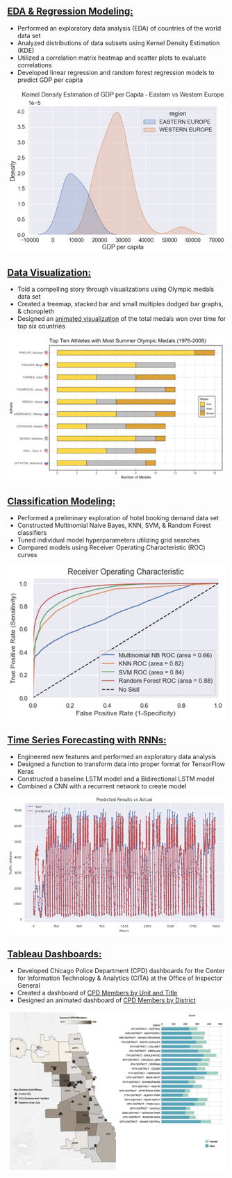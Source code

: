 

## [EDA & Regression Modeling:](/images/countries.html)
* Performed an exploratory data analysis (EDA) of countries of the world data set
* Analyzed distributions of data subsets using Kernel Density Estimation (KDE)
* Utilized a correlation matrix heatmap and scatter plots to evaluate correlations
* Developed linear regression and random forest regression models to predict GDP per capita

![](/images/kde.png)

## [Data Visualization:](/images/Final_Project.html)
* Told a compelling story through visualizations using Olympic medals data set
* Created a treemap, stacked bar and small multiples dodged bar graphs, & choropleth 
* Designed an [animated visualization](https://jon-lynch.github.io/Jonathan_Lynch/images/animation.html) of the total medals won over time for top six countries

![](/images/bar_plot.png)

## [Classification Modeling:](/images/hotels.html)
* Performed a preliminary exploration of hotel booking demand data set
* Constructed Multinomial Naive Bayes, KNN, SVM, & Random Forest classifiers
* Tuned individual model hyperparameters utilizing grid searches
* Compared models using Receiver Operating Characteristic (ROC) curves

![](/images/roc.png)

## [Time Series Forecasting with RNNs:](/images/time_series_notebook_Jonathan_Lynch.html)
* Engineered new features and performed an exploratory data analysis
* Designed a function to transform data into proper format for TensorFlow Keras
* Constructed a baseline LSTM model and a Bidirectional LSTM model
* Combined a CNN with a recurrent network to create model

![](/images/traffic_volume.png)

## [Tableau Dashboards:](/images/overview.html)
* Developed Chicago Police Department (CPD) dashboards for the Center for Information Technology & Analytics (CITA) at the Office of Inspector General
* Created a dashboard of [CPD Members by Unit and Title](https://jon-lynch.github.io/Jonathan_Lynch/images/unit_title.html)
* Designed an animated dashboard of [CPD Members by District](https://jon-lynch.github.io/Jonathan_Lynch/images/animated_map.html)

![](/images/map_barII.png)


